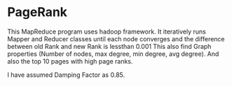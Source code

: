 
# PageRank

This MapReduce program uses hadoop framework. It iteratively runs Mapper and Reducer classes until each node converges and the difference between old Rank and new Rank is lessthan 0.001
This also find Graph properties (Number of nodes, max degree, min degree, avg degree). And also the top 10 pages with high page ranks.

I have assumed Damping Factor as 0.85.
